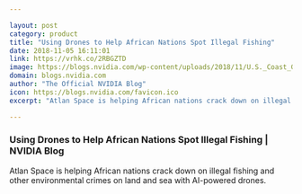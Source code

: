 ```yaml
---

layout: post
category: product
title: "Using Drones to Help African Nations Spot Illegal Fishing"
date: 2018-11-05 16:11:01
link: https://vrhk.co/2RBGZTD
image: https://blogs.nvidia.com/wp-content/uploads/2018/11/U.S._Coast_Guard_Sierra_Leone_Nab_Vessel_Fishing_Illegally_DVIDS198014.jpg
domain: blogs.nvidia.com
author: "The Official NVIDIA Blog"
icon: https://blogs.nvidia.com/favicon.ico
excerpt: "Atlan Space is helping African nations crack down on illegal fishing and other environmental crimes on land and sea with AI-powered drones."

---
```


### Using Drones to Help African Nations Spot Illegal Fishing | NVIDIA Blog

Atlan Space is helping African nations crack down on illegal fishing and other environmental crimes on land and sea with AI-powered drones.